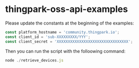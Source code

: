 # thingpark-oss-api-examples

Please update the constants at the beginning of the examples:
```javascript
const platform_hostname = 'community.thingpark.io';
const client_id = 'sub-XXXXXXXXX/YYY';
const client_secret = 'XXXXXXXXXXXXXXXXXXXXXXXXXXXXXXXX';
```

Then you can run the script with the folloowing command:
```javascript
node ./retrieve_devices.js
```
